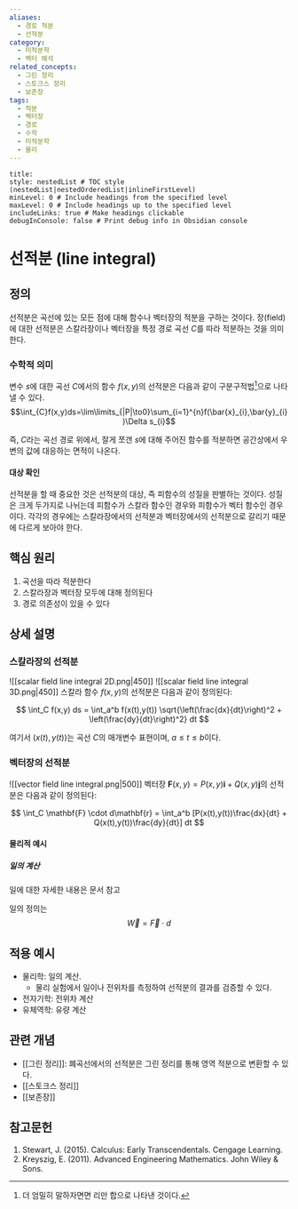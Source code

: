 ```yaml
---
aliases:
  - 경로 적분
  - 선적분
category:
  - 미적분학
  - 벡터 해석
related_concepts:
  - 그린 정리
  - 스토크스 정리
  - 보존장
tags:
  - 적분
  - 벡터장
  - 경로
  - 수학
  - 미적분학
  - 물리
---
```


```table-of-contents
title: 
style: nestedList # TOC style (nestedList|nestedOrderedList|inlineFirstLevel)
minLevel: 0 # Include headings from the specified level
maxLevel: 0 # Include headings up to the specified level
includeLinks: true # Make headings clickable
debugInConsole: false # Print debug info in Obsidian console
```
# 선적분 (line integral)

## 정의
선적분은 곡선에 있는 모든 점에 대해 함수나 벡터장의 적분을 구하는 것이다. 
장(field)에 대한 선적분은 스칼라장이나 벡터장을 특정 경로 곡선 $C$를 따라 적분하는 것을 의미한다.
### 수학적 의미
변수 $s$에 대한 곡선 $C$에서의 함수 $f(x,y)$의 선적분은 다음과 같이 구분구적법[^1]으로 나타낼 수 있다. 
$$\int_{C}f(x,y)ds=\lim\limits_{|P|\to0}\sum_{i=1}^{n}f(\bar{x}_{i},\bar{y}_{i})\Delta s_{i}$$

즉, $C$라는 곡선 경로 위에서, 잘게 쪼갠 $s$에 대해 주어진 함수를 적분하면 공간상에서 우변의 값에 대응하는 면적이 나온다. 
#### 대상 확인
선적분을 할 때 중요한 것은 선적분의 대상, 즉 피함수의 성질을 판별하는 것이다. 성질은 크게 두가지로 나뉘는데 피함수가 스칼라 함수인 경우와 피함수가 벡터 함수인 경우이다. 각각의 경우에는 스칼라장에서의 선적분과 벡터장에서의 선적분으로 갈리기 때문에 다르게 보아야 한다.

## 핵심 원리
1. 곡선을 따라 적분한다
2. 스칼라장과 벡터장 모두에 대해 정의된다
3. 경로 의존성이 있을 수 있다

## 상세 설명

### 스칼라장의 선적분
![[scalar field line integral 2D.png|450]]
![[scalar field line integral 3D.png|450]]
스칼라 함수 $f(x,y)$의 선적분은 다음과 같이 정의된다:

$$ \int_C f(x,y) ds = \int_a^b f(x(t),y(t)) \sqrt{\left(\frac{dx}{dt}\right)^2 + \left(\frac{dy}{dt}\right)^2} dt $$

여기서 $(x(t),y(t))$는 곡선 $C$의 매개변수 표현이며, $a \leq t \leq b$이다.

### 벡터장의 선적분

![[vector field line integral.png|500]]
벡터장 $\mathbf{F}(x,y) = P(x,y)\mathbf{i} + Q(x,y)\mathbf{j}$의 선적분은 다음과 같이 정의된다:

$$ \int_C \mathbf{F} \cdot d\mathbf{r} = \int_a^b [P(x(t),y(t))\frac{dx}{dt} + Q(x(t),y(t))\frac{dy}{dt}] dt $$
#### 물리적 예시
##### 일의 계산
일에 대한 자세한 내용은 문서 참고

일의 정의는 $$\vec{W}=\vec{F}\cdot d$$
## 적용 예시
- 물리학: 일의 계산. 
	- 물리 실험에서 일이나 전위차를 측정하여 선적분의 결과를 검증할 수 있다.
- 전자기학: 전위차 계산
- 유체역학: 유량 계산
## 관련 개념
- [[그린 정리]]: 폐곡선에서의 선적분은 그린 정리를 통해 영역 적분으로 변환할 수 있다.
- [[스토크스 정리]]
- [[보존장]]


## 참고문헌
1. Stewart, J. (2015). Calculus: Early Transcendentals. Cengage Learning.
2. Kreyszig, E. (2011). Advanced Engineering Mathematics. John Wiley & Sons.

[^1]: 더 엄밀히 말하자면면 리만 합으로 나타낸 것이다.